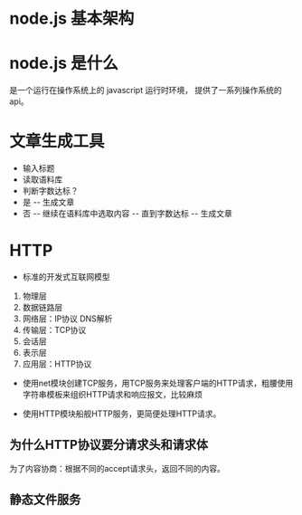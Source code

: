 # node.js 基本架构

# node.js 是什么

是一个运行在操作系统上的 javascript 运行时环境， 提供了一系列操作系统的 api。

# 文章生成工具

- 输入标题
- 读取语料库
- 判断字数达标？
- 是 -- 生成文章
- 否 -- 继续在语料库中选取内容 -- 直到字数达标 -- 生成文章

# HTTP

- 标准的开发式互联网模型

1. 物理层
2. 数据链路层
3. 网络层：IP协议 DNS解析
4. 传输层：TCP协议
5. 会话层
6. 表示层
7. 应用层：HTTP协议

- 使用net模块创建TCP服务，用TCP服务来处理客户端的HTTP请求，粗腰使用字符串模板来组织HTTP请求和响应报文，比较麻烦

- 使用HTTP模块船舰HTTP服务，更简便处理HTTP请求。

## 为什么HTTP协议要分请求头和请求体

为了内容协商：根据不同的accept请求头，返回不同的内容。

## 静态文件服务


